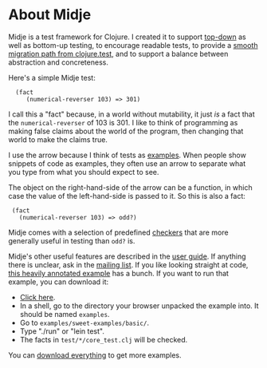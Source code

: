 About Midje
=======================

Midje is a test framework for Clojure. I created it to
support [top-down](https://github.com/marick/Midje/wiki/Top-down-testing) as well as bottom-up testing, to encourage
readable tests, to provide a [smooth migration path from
clojure.test](https://github.com/marick/Midje/wiki/Migrating-from-clojure.test), and to support a balance between abstraction
and concreteness. 

Here's a simple Midje test:

      (fact
         (numerical-reverser 103) => 301)
    
I call this a "fact" because, in a world without mutability,
it just *is* a fact that the `numerical-reverser` of 103 is
301. I like to think of programming as making false claims
about the world of the program, then changing that world to
make the claims true.

I use the arrow because I think of tests as
[examples](http://www.exampler.com/old-blog/2003/08/22/#agile-testing-project-2). When
people show snippets of code as examples, they often use an
arrow to separate what you type from what you should expect
to  see.

The object on the right-hand-side of the arrow can be a
function, in which case the value of the left-hand-side is
passed to it. So this is also a fact:

     (fact
       (numerical-reverser 103) => odd?)

Midje comes with a selection of predefined
[checkers](https://github.com/marick/Midje/wiki/Checkers)
that are more generally useful in testing than `odd?` is.

Midje's other useful features are described in the [user
guide](https://github.com/marick/Midje/wiki/Checkers). If
anything there is unclear, ask in the [mailing
list](http://groups.google.com/group/midje). If
you like looking straight at code, [this heavily annotated
example](http://github.com/marick/Midje/blob/master/examples/sweet-examples/basic/test/basic/core_test.clj)
  has a bunch. If you want to run that example, you
  can download it:

* [Click here](http://github.com/marick/Midje/raw/master/downloads/examples.zip).
* In a shell, go to the directory your browser unpacked the example
  into. It should be named `examples`.
* Go to
  `examples/sweet-examples/basic/`.
* Type "./run" or "lein test".
* The facts in `test/*/core_test.clj` will be checked.

You can [download
everything](http://github.com/marick/Midje/downloads) to get
more examples.


